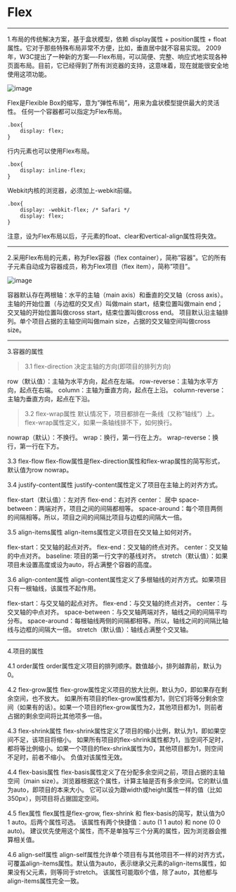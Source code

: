 # Flex

---

1.布局的传统解决方案，基于盒状模型，依赖 display属性 + position属性 + float属性。它对于那些特殊布局非常不方便，比如，垂直居中就不容易实现。
2009年，W3C提出了一种新的方案—-Flex布局，可以简便、完整、响应式地实现各种页面布局。目前，它已经得到了所有浏览器的支持，这意味着，现在就能很安全地使用这项功能。

![image](http://www.runoob.com/wp-content/uploads/2015/07/8712d713c7d0b884a5cb9770efc422b4.jpg)

Flex是Flexible Box的缩写，意为”弹性布局”，用来为盒状模型提供最大的灵活性。
任何一个容器都可以指定为Flex布局。

    .box{
        display: flex;
    }

行内元素也可以使用Flex布局。

    .box{
        display: inline-flex;
    }

Webkit内核的浏览器，必须加上-webkit前缀。

    .box{
        display: -webkit-flex; /* Safari */
        display: flex;
    }

注意，设为Flex布局以后，子元素的float、clear和vertical-align属性将失效。

---

2.采用Flex布局的元素，称为Flex容器（flex container），简称”容器”。它的所有子元素自动成为容器成员，称为Flex项目（flex item），简称”项目”。

![image](http://www.runoob.com/wp-content/uploads/2015/07/3791e575c48b3698be6a94ae1dbff79d.png)

容器默认存在两根轴：水平的主轴（main axis）和垂直的交叉轴（cross axis）。主轴的开始位置（与边框的交叉点）叫做main start，结束位置叫做main end；交叉轴的开始位置叫做cross start，结束位置叫做cross end。
项目默认沿主轴排列。单个项目占据的主轴空间叫做main size，占据的交叉轴空间叫做cross size。

---

3.容器的属性

> 3.1 flex-direction 决定主轴的方向(即项目的排列方向)

   row（默认值）：主轴为水平方向，起点在左端。
   row-reverse：主轴为水平方向，起点在右端。
   column：主轴为垂直方向，起点在上沿。
   column-reverse：主轴为垂直方向，起点在下沿。

> 3.2 flex-wrap属性
默认情况下，项目都排在一条线（又称”轴线”）上。flex-wrap属性定义，如果一条轴线排不下，如何换行。

nowrap（默认）：不换行。
wrap：换行，第一行在上方。
wrap-reverse：换行，第一行在下方。

3.3 flex-flow
flex-flow属性是flex-direction属性和flex-wrap属性的简写形式，默认值为row nowrap。

3.4 justify-content属性
justify-content属性定义了项目在主轴上的对齐方式。

flex-start（默认值）：左对齐
flex-end：右对齐
center： 居中
space-between：两端对齐，项目之间的间隔都相等。
space-around：每个项目两侧的间隔相等。所以，项目之间的间隔比项目与边框的间隔大一倍。

3.5 align-items属性
align-items属性定义项目在交叉轴上如何对齐。

flex-start：交叉轴的起点对齐。
flex-end：交叉轴的终点对齐。
center：交叉轴的中点对齐。
baseline: 项目的第一行文字的基线对齐。
stretch（默认值）：如果项目未设置高度或设为auto，将占满整个容器的高度。

3.6 align-content属性
align-content属性定义了多根轴线的对齐方式。如果项目只有一根轴线，该属性不起作用。

flex-start：与交叉轴的起点对齐。
flex-end：与交叉轴的终点对齐。
center：与交叉轴的中点对齐。
space-between：与交叉轴两端对齐，轴线之间的间隔平均分布。
space-around：每根轴线两侧的间隔都相等。所以，轴线之间的间隔比轴线与边框的间隔大一倍。
stretch（默认值）：轴线占满整个交叉轴。

---

4.项目的属性

4.1 order属性
    order属性定义项目的排列顺序。数值越小，排列越靠前，默认为0。

4.2 flex-grow属性
    flex-grow属性定义项目的放大比例，默认为0，即如果存在剩余空间，也不放大。
    如果所有项目的flex-grow属性都为1，则它们将等分剩余空间（如果有的话）。如果一个项目的flex-grow属性为2，其他项目都为1，则前者占据的剩余空间将比其他项多一倍。

4.3 flex-shrink属性
    flex-shrink属性定义了项目的缩小比例，默认为1，即如果空间不足，该项目将缩小。
    如果所有项目的flex-shrink属性都为1，当空间不足时，都将等比例缩小。如果一个项目的flex-shrink属性为0，其他项目都为1，则空间不足时，前者不缩小。
    负值对该属性无效。

4.4 flex-basis属性
    flex-basis属性定义了在分配多余空间之前，项目占据的主轴空间（main size）。浏览器根据这个属性，计算主轴是否有多余空间。它的默认值为auto，即项目的本来大小。
    它可以设为跟width或height属性一样的值（比如350px），则项目将占据固定空间。

4.5 flex属性
    flex属性是flex-grow, flex-shrink 和 flex-basis的简写，默认值为0 1 auto。后两个属性可选。
    该属性有两个快捷值：auto (1 1 auto) 和 none (0 0 auto)。
    建议优先使用这个属性，而不是单独写三个分离的属性，因为浏览器会推算相关值。

4.6 align-self属性
    align-self属性允许单个项目有与其他项目不一样的对齐方式，可覆盖align-items属性。默认值为auto，表示继承父元素的align-items属性，如果没有父元素，则等同于stretch。
    该属性可能取6个值，除了auto，其他都与align-items属性完全一致。
